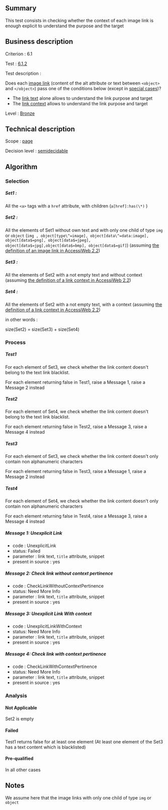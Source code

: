 ## Summary

This test consists in checking whether the context of each image link is enough explicit to understand the purpose and the target

## Business description

Criterion : 6.1

Test : [6.1.2](http://accessiweb.org/index.php/accessiweb-22-english-version.html#test-6-1-2)

Test description :

Does each [image link](http://accessiweb.org/index.php/glossary-76.html#mLienImage) (content of the alt attribute or text between `<object>` and `</object>`) pass one of the conditions below (except in [special cases](http://accessiweb.org/index.php/glossary-76.html#cpCrit6- "Special cases for criterion 6.1"))?

-   The [link text](http://accessiweb.org/index.php/glossary-76.html#mIntituleLien) alone allows to understand the link purpose and target 
-   The [link context](http://accessiweb.org/index.php/glossary-76.html#mContexteLien) allows to understand the link purpose and target

Level : [Bronze](/en/category/rules-design/accessiweb-11/level/bronze)

## Technical description

Scope : [page](/en/category/rules-design/accessiweb-11/scope/page)

Decision level :
[semidecidable](/en/category/rules-design/accessiweb-11/decision-level/semidecidable)

## Algorithm

### Selection

##### **Set1 :**

All the `<a>` tags with a `href` attribute, with children (`a[href]:has(\*)` )

##### **Set2 :**

All the elements of Set1 without own text and with only one child of type `img` or `object` (`img , object[type\^=image], object[data\^=data:image], object[data$=png], object[data$=jpeg], object[data$=jpg],object[data$=bmp], object[data$=gif]`) (assuming [the definition of an image link in AccessiWeb 2.2](http://accessiweb.org/index.php/glossary-76.html#mLienImage))

##### **Set3 :**

All the elements of Set2 with a not empty text and without context (assuming [the definition of a link context in AccessiWeb 2.2](http://accessiweb.org/index.php/glossary-76.html#mContexteLien))

##### **Set4 :**

All the elements of Set2 with a not empty text, with a context (assuming [the definition of a link context in AccessiWeb 2.2](http://accessiweb.org/index.php/glossary-76.html#mContexteLien))

in other words :

size(Set2) = size(Set3) + size(Set4)

### Process

##### **Test1**

For each element of Set3, we check whether the link content doesn't belong to the text link blacklist.

For each element returning false in Test1, raise a Message 1, raise a Message 2 instead

##### Test2

For each element of Set4, we check whether the link content doesn't belong to the text link blacklist.

For each element returning false in Test2, raise a Message 3, raise a Message 4 instead

##### Test3

For each element of Set3, we check whether the link content doesn't only contain non alphanumeric characters

For each element returning false in Test3, raise a Message 1, raise a Message 2 instead

##### Test4

For each element of Set4, we check whether the link content doesn't only contain non alphanumeric characters

For each element returning false in Test4, raise a Message 3, raise a Message 4 instead

##### Message 1: Unexplicit Link

-   code : UnexplicitLink
-   status: Failed
-   parameter : link text, `title` attribute, snippet
-   present in source : yes

##### Message 2: Check link without context pertinence

-   code : CheckLinkWithoutContextPertinence
-   status: Need More Info
-   parameter : link text, `title` attribute, snippet
-   present in source : yes

##### Message 3: Unexplicit Link With context

-   code : UnexplicitLinkWithContext
-   status: Need More Info
-   parameter : link text, `title` attribute, snippet
-   present in source : yes

##### Message 4: Check link with context pertinence

-   code : CheckLinkWithContextPertinence
-   status: Need More Info
-   parameter : link text, `title` attribute, snippet
-   present in source : yes

### Analysis

#### Not Applicable

Set2 is empty

#### Failed

Test1 returns false for at least one element (At least one element of the Set3 has a text content which is blacklisted)

#### Pre-qualified

In all other cases

## Notes

We assume here that the image links with only one child of type `img` or `object`
